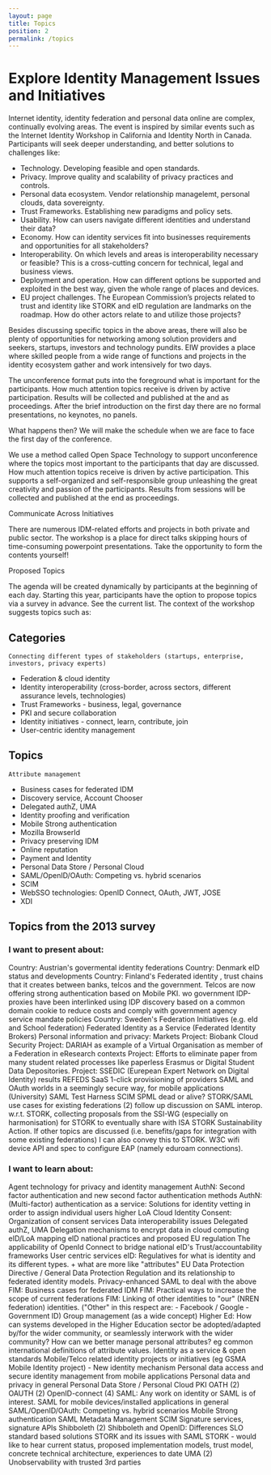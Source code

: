 ```yaml
---
layout: page
title: Topics
position: 2
permalink: /topics
---
```


# Explore Identity Management Issues and Initiatives

Internet identity, identity federation and personal data online are complex, continually evolving areas. The event is inspired by similar events such as the Internet Identity Workshop in California and Identity North in Canada.
Participants will seek deeper understanding, and better solutions to challenges like:

* Technology. Developing feasible and open standards.
* Privacy. Improve quality and scalability of privacy practices and controls.
* Personal data ecosystem. Vendor relationship managelemt, personal clouds, data sovereignty.
* Trust Frameworks. Establishing new paradigms and policy sets.
* Usability. How can users navigate different identities and understand their data?
* Economy. How can identity services fit into businesses requirements and opportunities for all stakeholders?
* Interoperability. On which levels and areas is interoperability necessary or feasible? This is a cross-cutting concern for technical, legal and business views.
* Deployment and operation. How can different options be supported and exploited in the best way, given the whole range of places and devices.
* EU project challenges. The European Commission’s projects related to trust and identity like STORK and eID regulation are landmarks on the roadmap. How do other actors relate to and utilize those projects?


Besides discussing specific topics in the above areas, there will also be plenty of opportunities for networking among solution providers and seekers, startups, investors and technology pundits. EIW provides a place where skilled people from a wide range of functions and projects in the identity ecosystem gather and work intensively for two days.

The unconference format puts into the foreground what is important for the participants. How much attention topics receive is driven by active participation. Results will be collected and published at the and as proceedings. After the brief introduction on the first day there are no formal presentations, no keynotes, no panels.

What happens then? We will make the schedule when we are face to face the first day of the conference.

We use a method called Open Space Technology to support unconference where the topics most important to the participants that day are discussed. How much attention topics receive is driven by active participation. This supports a self-organized and self-responsible group unleashing the great creativity and passion of the participants. Results from sessions will be collected and published at the end as proceedings.

Communicate Across Initiatives

There are numerous IDM-related efforts and projects in both private and public sector. The workshop is a place for direct talks skipping hours of time-consuming powerpoint presentations. Take the opportunity to form the contents yourself!

Proposed Topics

The agenda will be created dynamically by participants at the beginning of each day. Starting this year, participants have the option to propose  topics via a survey in advance. See the current list. The context of the workshop suggests topics such as:
## Categories

    Connecting different types of stakeholders (startups, enterprise, investors, privacy experts)
* Federation & cloud identity
* Identity interoperability (cross-border, across sectors, different assurance levels, technologies)
* Trust Frameworks - business, legal, governance
* PKI and secure collaboration
* Identity initiatives - connect, learn, contribute, join
* User-centric identity management

## Topics

    Attribute management
* Business cases for federated IDM
* Discovery service, Account Chooser
* Delegated authZ, UMA
* Identity proofing and verification
* Mobile Strong authentication
* Mozilla BrowserId
* Privacy preserving IDM
* Online reputation
* Payment and Identity
* Personal Data Store / Personal Cloud
* SAML/OpenID/OAuth: Competing vs. hybrid scenarios
* SCIM
* WebSSO technologies: OpenID Connect, OAuth, JWT, JOSE
* XDI

 
## Topics from the 2013 survey
### I want to present about:

Country: Austrian's govermental identity federations
Country: Denmark eID status and developments
Country: Finland's Federated identity , trust chains that it creates between banks, telcos and the government. Telcos are now offering strong authentication based on Mobile PKI. wo government IDP-proxies have been interlinked using IDP discovery based on a common domain cookie to reduce costs and comply with government agency service mandate policies
Country: Sweden's Federation Initiatives (e.g. eId and School federation)
Federated Identity as a Service (Federated Identity Brokers)
Personal information and privacy: Markets
Project: Biobank Cloud Security
Project: DARIAH as example of a Virtual Organisation as member of a Federation in eResearch contexts
Project: Efforts to eliminate paper from many student related processes like paperless Erasmus or Digital Student Data Depositories.
Project: SSEDIC (Eurepean Expert Network on Digital Identity) results
REFEDS
SaaS 1-click provisioning of providers
SAML and OAuth worlds in a seemingly secure way, for mobile applications (University)
SAML Test Harness
SCIM
SPML dead or alive?
STORK/SAML use cases for existing federations (2) follow up discussion on SAML interop. w.r.t. STORK, collecting proposals from the SSI-WG (especially on harmonisation) for STORK to eventually share with ISA STORK Sustainability Action. If other topics are discussed (i.e. benefits/gaps for integration with some existing federations) I can also convey this to STORK.
W3C wifi device API and spec to configure EAP (namely eduroam connections).

### I want to learn about:

Agent technology for privacy and identity management
AuthN: Second factor authentication and new second factor authentication methods
AuthN: (Multi-factor) authentication as a service: Solutions for identity vetting in order to assign individual users higher LoA
Cloud Identity
Consent: Organization of consent services
Data interoperability issues
Delegated authZ, UMA
Delegation mechanisms to encrypt data in cloud computing
eID/LoA mapping
eID national practices and proposed EU regulation The applicability of OpenId Connect to bridge national eID's Trust/accountability frameworks User centric services
eID: Regulatives for what is identity and its different types. + what are more like "attributes"
EU Data Protection Directive / General Data Protection Regulation and its relationship to federated identity models. Privacy-enhanced SAML to deal with the above
FIM: Business cases for federated IDM
FIM: Practical ways to increase the scope of current federations
FIM: Linking of other identities to "our" (NREN federation) identities. ("Other" in this respect are: - Facebook / Google - Government ID)
Group management (as a wide concept)
Higher Ed: How can systems developed in the Higher Education sector be adopted/adapted by/for the wider community, or seamlessly interwork with the wider community? How can we better manage personal attributes? eg common international definitions of attribute values.
Identity as a service & open standards
Mobile/Telco related identity projects or initiatives (eg GSMA Mobile Identity project) -
New identity mechanism
Personal data access and secure identity management from mobile applications
Personal data and privacy in general
Personal Data Store / Personal Cloud
PKI
OATH (2)
OAUTH (2)
OpenID-connect (4)
SAML: Any work on identity or SAML is of interest.
SAML for mobile devices/installed applications in general
SAML/OpenID/OAuth: Competing vs. hybrid scenarios Mobile Strong authentication
SAML Metadata Management
SCIM
Signature services, signature APIs
Shibboleth (2)
Shibboleth and OpenID: Differences
SLO standard based solutions
STORK and its issues with SAML
STORK - would like to hear current status, proposed implementation models, trust model, concrete technical architecture, experiences to date
UMA (2)
Unobservability with trusted 3rd parties

 
